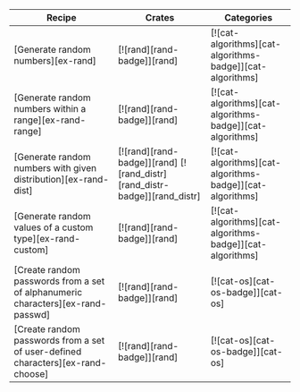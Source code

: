| Recipe | Crates | Categories |
|--------|--------|------------|
| [Generate random numbers][ex-rand] | [![rand][rand-badge]][rand] | [![cat-algorithms][cat-algorithms-badge]][cat-algorithms] |
| [Generate random numbers within a range][ex-rand-range] | [![rand][rand-badge]][rand] | [![cat-algorithms][cat-algorithms-badge]][cat-algorithms] |
| [Generate random numbers with given distribution][ex-rand-dist] | [![rand][rand-badge]][rand]  [![rand_distr][rand_distr-badge]][rand_distr] | [![cat-algorithms][cat-algorithms-badge]][cat-algorithms] |
| [Generate random values of a custom type][ex-rand-custom] | [![rand][rand-badge]][rand] | [![cat-algorithms][cat-algorithms-badge]][cat-algorithms] |
| [Create random passwords from a set of alphanumeric characters][ex-rand-passwd] | [![rand][rand-badge]][rand] | [![cat-os][cat-os-badge]][cat-os] |
| [Create random passwords from a set of user-defined characters][ex-rand-choose] | [![rand][rand-badge]][rand] | [![cat-os][cat-os-badge]][cat-os] |
